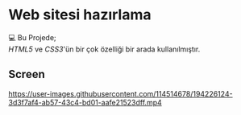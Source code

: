 
# Web sitesi hazırlama
:computer: Bu Projede; </br> *HTML5* ve *CSS3*'ün bir çok özelliği bir arada kullanılmıştır.

## Screen 



https://user-images.githubusercontent.com/114514678/194226124-3d3f7af4-ab57-43c4-bd01-aafe21523dff.mp4


